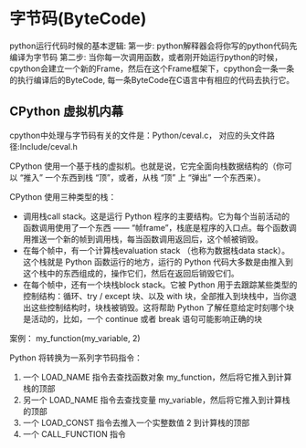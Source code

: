 # 字节码(ByteCode)


python运行代码时候的基本逻辑: 
第一步: python解释器会将你写的python代码先编译为字节码
第二步: 当你每一次调用函数，或者刚开始运行python的时候，cpython会建立一个新的Frame，然后在这个Frame框架下，cpython会一条一条的执行编译后的ByteCode, 每一条ByteCode在C语言中有相应的代码去执行它。


## CPython 虚拟机内幕

cpython中处理与字节码有关的文件是：Python/ceval.c， 对应的头文件路径:Include/ceval.h

CPython 使用一个基于栈的虚拟机。也就是说，它完全面向栈数据结构的（你可以 “推入” 一个东西到栈 “顶”，或者，从栈 “顶” 上 “弹出” 一个东西来）。

CPython 使用三种类型的栈：

- 调用栈call stack。这是运行 Python 程序的主要结构。它为每个当前活动的函数调用使用了一个东西 —— “帧frame”，栈底是程序的入口点。每个函数调用推送一个新的帧到调用栈，每当函数调用返回后，这个帧被销毁。
- 在每个帧中，有一个计算栈evaluation stack （也称为数据栈data stack）。这个栈就是 Python 函数运行的地方，运行的 Python 代码大多数是由推入到这个栈中的东西组成的，操作它们，然后在返回后销毁它们。
- 在每个帧中，还有一个块栈block stack。它被 Python 用于去跟踪某些类型的控制结构：循环、try / except 块、以及 with 块，全部推入到块栈中，当你退出这些控制结构时，块栈被销毁。这将帮助 Python 了解任意给定时刻哪个块是活动的，比如，一个 continue 或者 break 语句可能影响正确的块

案例： my_function(my_variable, 2)

Python 将转换为一系列字节码指令：
1. 一个 LOAD_NAME 指令去查找函数对象 my_function，然后将它推入到计算栈的顶部
2. 另一个 LOAD_NAME 指令去查找变量 my_variable，然后将它推入到计算栈的顶部
3. 一个 LOAD_CONST 指令去推入一个实整数值 2 到计算栈的顶部
4. 一个 CALL_FUNCTION 指令


